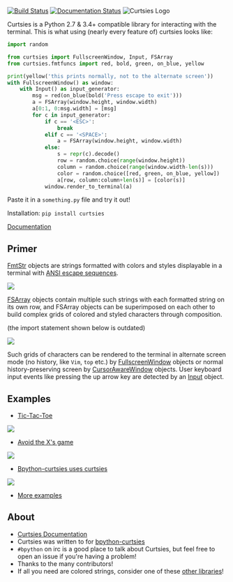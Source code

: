 [![Build Status](https://travis-ci.org/bpython/curtsies.svg?branch=master)](https://travis-ci.org/bpython/curtsies)
[![Documentation Status](https://readthedocs.org/projects/curtsies/badge/?version=latest)](https://readthedocs.org/projects/curtsies/?badge=latest)
![Curtsies Logo](http://ballingt.com/assets/curtsiestitle.png)

Curtsies is a Python 2.7 & 3.4+ compatible library for interacting with the terminal.
This is what using (nearly every feature of) curtsies looks like:

```python
import random

from curtsies import FullscreenWindow, Input, FSArray
from curtsies.fmtfuncs import red, bold, green, on_blue, yellow

print(yellow('this prints normally, not to the alternate screen'))
with FullscreenWindow() as window:
    with Input() as input_generator:
        msg = red(on_blue(bold('Press escape to exit')))
        a = FSArray(window.height, window.width)
        a[0:1, 0:msg.width] = [msg]
        for c in input_generator:
            if c == '<ESC>':
                break
            elif c == '<SPACE>':
                a = FSArray(window.height, window.width)
            else:
                s = repr(c).decode()
                row = random.choice(range(window.height))
                column = random.choice(range(window.width-len(s)))
                color = random.choice([red, green, on_blue, yellow])
                a[row, column:column+len(s)] = [color(s)]
            window.render_to_terminal(a)
```

Paste it in a `something.py` file and try it out!

Installation: `pip install curtsies`

[Documentation](http://curtsies.readthedocs.org/en/latest/)

Primer
------

[FmtStr](http://curtsies.readthedocs.org/en/latest/FmtStr.html) objects are strings formatted with
colors and styles displayable in a terminal with [ANSI escape sequences](http://en.wikipedia.org/wiki/ANSI_escape_code>`_).

![](https://i.imgur.com/bRLI134.png)

[FSArray](http://curtsies.readthedocs.org/en/latest/FSArray.html) objects contain multiple such strings
with each formatted string on its own row, and FSArray
objects can be superimposed on each other
to build complex grids of colored and styled characters through composition.

(the import statement shown below is outdated)

![](http://i.imgur.com/rvTRPv1.png)

Such grids of characters can be rendered to the terminal in alternate screen mode
(no history, like `Vim`, `top` etc.) by [FullscreenWindow](http://curtsies.readthedocs.org/en/latest/window.html#curtsies.window.FullscreenWindow) objects
or normal history-preserving screen by [CursorAwareWindow](http://curtsies.readthedocs.org/en/latest/window.html#curtsies.window.CursorAwareWindow) objects.
User keyboard input events like pressing the up arrow key are detected by an
[Input](http://curtsies.readthedocs.org/en/latest/input.html) object.

Examples
--------

* [Tic-Tac-Toe](/examples/tictactoeexample.py)

![](http://i.imgur.com/AucB55B.png)

* [Avoid the X's game](/examples/gameexample.py)

![](http://i.imgur.com/nv1RQd3.png)

* [Bpython-curtsies uses curtsies](http://ballingt.com/2013/12/21/bpython-curtsies.html)

[![](http://i.imgur.com/r7rZiBS.png)](http://www.youtube.com/watch?v=lwbpC4IJlyA)

* [More examples](/examples)

About
-----

* [Curtsies Documentation](http://curtsies.readthedocs.org/en/latest/)
* Curtsies was written to for [bpython-curtsies](http://ballingt.com/2013/12/21/bpython-curtsies.html)
* `#bpython` on irc is a good place to talk about Curtsies, but feel free
  to open an issue if you're having a problem!
* Thanks to the many contributors!
* If all you need are colored strings, consider one of these [other
  libraries](http://curtsies.readthedocs.io/en/latest/FmtStr.html#fmtstr-rationale)!

